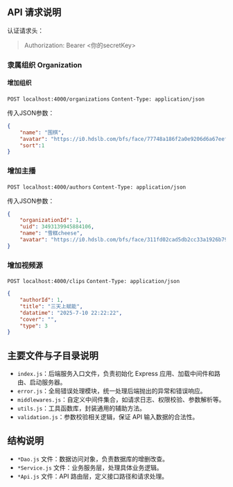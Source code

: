 ## API 请求说明

认证请求头：
> Authorization: Bearer <你的secretKey>

### 隶属组织 Organization

#### 增加组织
`POST localhost:4000/organizations`
`Content-Type: application/json`

传入JSON参数：
```json
{
    "name": "围棋", 
    "avatar": "https://i0.hdslb.com/bfs/face/77748a186f2a0e9206d6a67eef83e8296b29bbe7.jpg", 
    "sort":1
}
```

### 增加主播
`POST localhost:4000/authors`
`Content-Type: application/json`

传入JSON参数：
```json
{
    "organizationId": 1,
    "uid": 3493139945884106, 
    "name": "雪糕cheese",
    "avatar": "https://i0.hdslb.com/bfs/face/311fd02cad5db2cc33a1926b79cc9c7dc385b673.jpg"
}
```
### 增加视频源
`POST localhost:4000/clips`
`Content-Type: application/json`
```json
{
    "authorId": 1,
    "title": "三天上赋能",
    "datatime": "2025-7-10 22:22:22",
    "cover": "",
    "type": 3
}
```

## 主要文件与子目录说明

- `index.js`：后端服务入口文件，负责初始化 Express 应用、加载中间件和路由、启动服务器。
- `error.js`：全局错误处理模块，统一处理后端抛出的异常和错误响应。
- `middlewares.js`：自定义中间件集合，如请求日志、权限校验、参数解析等。
- `utils.js`：工具函数库，封装通用的辅助方法。
- `validation.js`：参数校验相关逻辑，保证 API 输入数据的合法性。


## 结构说明

- `*Dao.js` 文件：数据访问对象，负责数据库的增删改查。
- `*Service.js` 文件：业务服务层，处理具体业务逻辑。
- `*Api.js` 文件：API 路由层，定义接口路径和请求处理。


